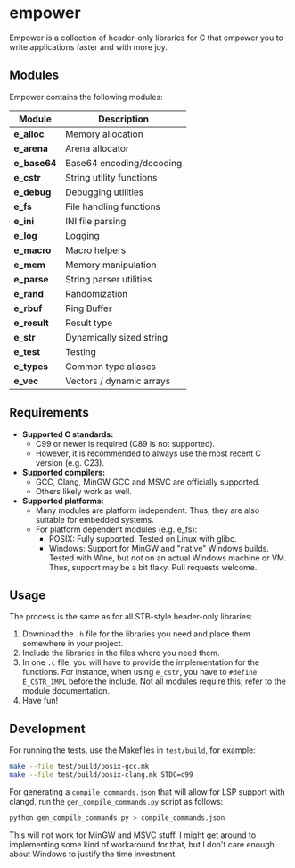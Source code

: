 # empower

Empower is a collection of header-only libraries for C that empower you to write applications faster
and with more joy.

## Modules

Empower contains the following modules:

| Module         | Description              |
| -------------- | ------------------------ |
| **e_alloc**    | Memory allocation        |
| **e_arena**    | Arena allocator          |
| **e_base64**   | Base64 encoding/decoding |
| **e_cstr**     | String utility functions |
| **e_debug**    | Debugging utilities      |
| **e_fs**       | File handling functions  |
| **e_ini**      | INI file parsing         |
| **e_log**      | Logging                  |
| **e_macro**    | Macro helpers            |
| **e_mem**      | Memory manipulation      |
| **e_parse**    | String parser utilities  |
| **e_rand**     | Randomization            |
| **e_rbuf**     | Ring Buffer              |
| **e_result**   | Result type              |
| **e_str**      | Dynamically sized string |
| **e_test**     | Testing                  |
| **e_types**    | Common type aliases      |
| **e_vec**      | Vectors / dynamic arrays |

## Requirements

- **Supported C standards:**
  - C99 or newer is required (C89 is not supported).
  - However, it is recommended to always use the most recent C version (e.g. C23).
- **Supported compilers:**
  - GCC, Clang, MinGW GCC and MSVC are officially supported.
  - Others likely work as well.
- **Supported platforms:**
  - Many modules are platform independent. Thus, they are also suitable for embedded systems.
  - For platform dependent modules (e.g. e\_fs):
    - POSIX: Fully supported. Tested on Linux with glibc.
    - Windows: Support for MinGW and "native" Windows builds. Tested with Wine, but _not_ on an
      actual Windows machine or VM. Thus, support may be a bit flaky. Pull requests welcome.

## Usage

The process is the same as for all STB-style header-only libraries:

1. Download the `.h` file for the libraries you need and place them somewhere in your project.
2. Include the libraries in the files where you need them.
3. In one `.c` file, you will have to provide the implementation for the functions. For instance,
   when using `e_cstr`, you have to `#define E_CSTR_IMPL` before the include. Not all modules
   require this; refer to the module documentation.
4. Have fun!

## Development

For running the tests, use the Makefiles in `test/build`, for example:

```sh
make --file test/build/posix-gcc.mk
make --file test/build/posix-clang.mk STDC=c99
```

For generating a `compile_commands.json` that will allow for LSP support with clangd, run the
`gen_compile_commands.py` script as follows:

```sh
python gen_compile_commands.py > compile_commands.json
```

This will not work for MinGW and MSVC stuff. I might get around to implementing some kind of
workaround for that, but I don't care enough about Windows to justify the time investment.
